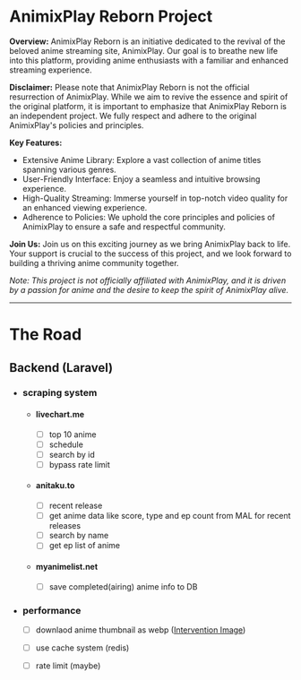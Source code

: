 # AnimixPlay Reborn Project

**Overview:**
AnimixPlay Reborn is an initiative dedicated to the revival of the beloved anime streaming site, AnimixPlay. Our goal is to breathe new life into this platform, providing anime enthusiasts with a familiar and enhanced streaming experience.

**Disclaimer:**
Please note that AnimixPlay Reborn is not the official resurrection of AnimixPlay. While we aim to revive the essence and spirit of the original platform, it is important to emphasize that AnimixPlay Reborn is an independent project. We fully respect and adhere to the original AnimixPlay's policies and principles.

**Key Features:**
- Extensive Anime Library: Explore a vast collection of anime titles spanning various genres.
- User-Friendly Interface: Enjoy a seamless and intuitive browsing experience.
- High-Quality Streaming: Immerse yourself in top-notch video quality for an enhanced viewing experience.
- Adherence to Policies: We uphold the core principles and policies of AnimixPlay to ensure a safe and respectful community.

**Join Us:**
Join us on this exciting journey as we bring AnimixPlay back to life. Your support is crucial to the success of this project, and we look forward to building a thriving anime community together.

*Note: This project is not officially affiliated with AnimixPlay, and it is driven by a passion for anime and the desire to keep the spirit of AnimixPlay alive.*

<hr/>

# The Road 

## Backend (Laravel) 
  - ### scraping system
    - #### livechart.me
      - [ ] top 10 anime
      - [ ] schedule
      - [ ] search by id
      - [ ] bypass rate limit

    - #### anitaku.to
      - [ ] recent release
      - [ ] get anime data like score, type and ep count from MAL for recent releases
      - [ ] search by name
      - [ ] get ep list of anime

    - #### myanimelist.net
      - [ ] save completed(airing) anime info to DB

  - ### performance
    - [ ] downlaod anime thumbnail as webp ([Intervention Image](https://image.intervention.io/))
    - [ ] use cache system (redis)
    - [ ] rate limit (maybe)

